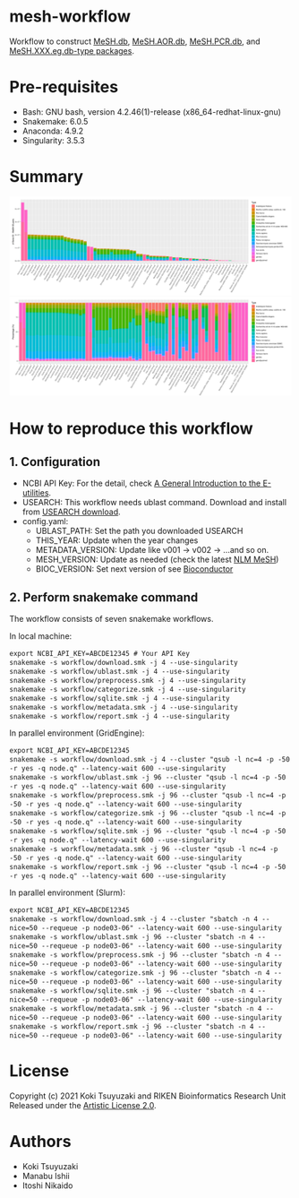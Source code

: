 # mesh-workflow

Workflow to construct  [MeSH.db](https://bioconductor.org/packages/release/data/annotation/html/MeSH.db.html), [MeSH.AOR.db](https://bioconductor.org/packages/release/data/annotation/html/MeSH.AOR.db.html), [MeSH.PCR.db](https://bioconductor.org/packages/release/data/annotation/html/MeSH.PCR.db.html), and [MeSH.XXX.eg.db-type packages](https://bioconductor.org/packages/release/data/annotation/html/MeSH.Hsa.eg.db.html).

# Pre-requisites
- Bash: GNU bash, version 4.2.46(1)-release (x86_64-redhat-linux-gnu)
- Snakemake: 6.0.5
- Anaconda: 4.9.2
- Singularity: 3.5.3

# Summary
![](https://github.com/rikenbit/mesh-workflow/blob/master/plot/summary.png)
![](https://github.com/rikenbit/mesh-workflow/blob/master/plot/summary_percentage.png)

# How to reproduce this workflow
## 1. Configuration
- NCBI API Key: For the detail, check [A General Introduction to the E-utilities](https://www.ncbi.nlm.nih.gov/books/NBK25497/).
- USEARCH: This workflow needs ublast command. Download and install from [USEARCH download](https://drive5.com/usearch/download.html).
- config.yaml:
  - UBLAST_PATH: Set the path you downloaded USEARCH
  - THIS_YEAR: Update when the year changes
  - METADATA_VERSION: Update like v001 -> v002 -> ...and so on.
  - MESH_VERSION: Update as needed (check the latest [NLM MeSH](https://www.nlm.nih.gov/databases/download/mesh.html))
  - BIOC_VERSION: Set next version of see [Bioconductor](https://www.bioconductor.org)

## 2. Perform snakemake command
The workflow consists of seven snakemake workflows.

In local machine:
```
export NCBI_API_KEY=ABCDE12345 # Your API Key
snakemake -s workflow/download.smk -j 4 --use-singularity
snakemake -s workflow/ublast.smk -j 4 --use-singularity
snakemake -s workflow/preprocess.smk -j 4 --use-singularity
snakemake -s workflow/categorize.smk -j 4 --use-singularity
snakemake -s workflow/sqlite.smk -j 4 --use-singularity
snakemake -s workflow/metadata.smk -j 4 --use-singularity
snakemake -s workflow/report.smk -j 4 --use-singularity
```

In parallel environment (GridEngine):
```
export NCBI_API_KEY=ABCDE12345
snakemake -s workflow/download.smk -j 4 --cluster "qsub -l nc=4 -p -50 -r yes -q node.q" --latency-wait 600 --use-singularity
snakemake -s workflow/ublast.smk -j 96 --cluster "qsub -l nc=4 -p -50 -r yes -q node.q" --latency-wait 600 --use-singularity
snakemake -s workflow/preprocess.smk -j 96 --cluster "qsub -l nc=4 -p -50 -r yes -q node.q" --latency-wait 600 --use-singularity
snakemake -s workflow/categorize.smk -j 96 --cluster "qsub -l nc=4 -p -50 -r yes -q node.q" --latency-wait 600 --use-singularity
snakemake -s workflow/sqlite.smk -j 96 --cluster "qsub -l nc=4 -p -50 -r yes -q node.q" --latency-wait 600 --use-singularity
snakemake -s workflow/metadata.smk -j 96 --cluster "qsub -l nc=4 -p -50 -r yes -q node.q" --latency-wait 600 --use-singularity
snakemake -s workflow/report.smk -j 96 --cluster "qsub -l nc=4 -p -50 -r yes -q node.q" --latency-wait 600 --use-singularity
```

In parallel environment (Slurm):
```
export NCBI_API_KEY=ABCDE12345
snakemake -s workflow/download.smk -j 4 --cluster "sbatch -n 4 --nice=50 --requeue -p node03-06" --latency-wait 600 --use-singularity
snakemake -s workflow/ublast.smk -j 96 --cluster "sbatch -n 4 --nice=50 --requeue -p node03-06" --latency-wait 600 --use-singularity
snakemake -s workflow/preprocess.smk -j 96 --cluster "sbatch -n 4 --nice=50 --requeue -p node03-06" --latency-wait 600 --use-singularity
snakemake -s workflow/categorize.smk -j 96 --cluster "sbatch -n 4 --nice=50 --requeue -p node03-06" --latency-wait 600 --use-singularity
snakemake -s workflow/sqlite.smk -j 96 --cluster "sbatch -n 4 --nice=50 --requeue -p node03-06" --latency-wait 600 --use-singularity
snakemake -s workflow/metadata.smk -j 96 --cluster "sbatch -n 4 --nice=50 --requeue -p node03-06" --latency-wait 600 --use-singularity
snakemake -s workflow/report.smk -j 96 --cluster "sbatch -n 4 --nice=50 --requeue -p node03-06" --latency-wait 600 --use-singularity
```

# License
Copyright (c) 2021 Koki Tsuyuzaki and RIKEN Bioinformatics Research Unit Released under the [Artistic License 2.0](http://www.perlfoundation.org/artistic_license_2_0).

# Authors
- Koki Tsuyuzaki
- Manabu Ishii
- Itoshi Nikaido